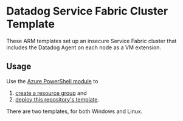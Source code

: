 # Datadog Service Fabric Cluster Template

These ARM templates set up an insecure Service Fabric cluster that includes the Datadog Agent on each node as a VM extension.

## Usage

Use the [Azure PowerShell module](https://docs.microsoft.com/en-us/powershell/azure/install-az-ps) to 

1. [create a resource group](https://docs.microsoft.com/en-us/powershell/module/az.resources/new-azresourcegroup) and 
2. [deploy this repository's template](https://docs.microsoft.com/en-us/powershell/module/az.resources/new-azresourcegroupdeployment).

There are two templates, for both Windows and Linux.
